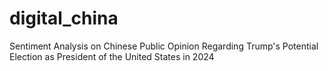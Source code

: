 # digital_china
Sentiment Analysis on Chinese Public Opinion Regarding Trump's Potential Election as President of the United States in 2024
